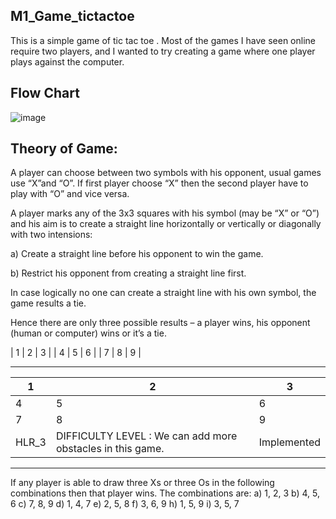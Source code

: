 ## M1_Game_tictactoe
This is a simple game of tic tac toe . Most of the games I have seen online require two players, and I wanted to try creating a game where one player plays against the computer.

## Flow Chart
![image](https://user-images.githubusercontent.com/67543660/142911477-f821cb9f-6c15-4ee7-8871-14f96b7b14b6.png)

## Theory of Game:

A player can choose between two symbols with his opponent, usual games
use “X”and “O”. If first player choose “X” then the second player have to
play with “O” and vice versa.


A player marks any of the 3x3 squares with his symbol (may be “X” or “O”)
and his aim is to create a straight line horizontally or vertically or diagonally
with two intensions:

a) Create a straight line before his opponent to win the game.

b) Restrict his opponent from creating a straight line first.

In case logically no one can create a straight line with his own symbol, the
game results a tie.

Hence there are only three possible results – a player wins, his opponent
(human or computer) wins or it’s a tie. 

|  1  |  2  |  3  |
|  4  |  5  |  6  |
|  7  |  8  |  9  |
*****************************
| 1 | 2 | 3 |
| --- | --- | --- |
| 4 | 5 | 6
| 7 | 8 | 9 |
| HLR_3 | DIFFICULTY LEVEL : We can add more obstacles in this game. | Implemented |

*********************************************************

If any player is able to draw three Xs or three Os in the following
combinations then that player wins. The combinations are:
 a) 1, 2, 3 b) 4, 5, 6
 c) 7, 8, 9 d) 1, 4, 7
 e) 2, 5, 8 f) 3, 6, 9
 h) 1, 5, 9 i) 3, 5, 7 
